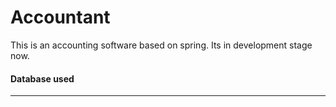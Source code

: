 Accountant
==========

This is an accounting software based on spring. 
Its in development stage now.


<h4>Database used</h4>
<hr/>